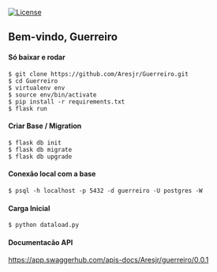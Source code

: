 [![License](https://img.shields.io/badge/License-Apache%202.0-blue.svg)](https://opensource.org/licenses/Apache-2.0)

## Bem-vindo, Guerreiro

#### Só baixar e rodar
  ```
  $ git clone https://github.com/Aresjr/Guerreiro.git
  $ cd Guerreiro
  $ virtualenv env
  $ source env/bin/activate
  $ pip install -r requirements.txt
  $ flask run
  ```

#### Criar Base / Migration
  ```
  $ flask db init
  $ flask db migrate
  $ flask db upgrade
  ```
#### Conexão local com a base
  ```
  $ psql -h localhost -p 5432 -d guerreiro -U postgres -W
  ```

#### Carga Inicial
  ```
  $ python dataload.py
  ```

#### Documentacão API
https://app.swaggerhub.com/apis-docs/Aresjr/guerreiro/0.0.1
